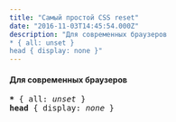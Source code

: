 ```yaml
---
title: "Самый простой CSS reset"
date: "2016-11-03T14:45:54.000Z"
description: "Для современных браузеров
* { all: unset }
head { display: none }"
---
```


<h4>Для современных браузеров</h4>
<pre><strong>*</strong> { all: <em>unset </em>}<br><strong>head</strong> { display: <em>none </em>}</pre>


